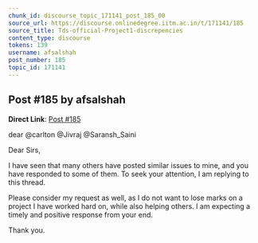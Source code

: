 ```yaml
---
chunk_id: discourse_topic_171141_post_185_00
source_url: https://discourse.onlinedegree.iitm.ac.in/t/171141/185
source_title: Tds-official-Project1-discrepencies
content_type: discourse
tokens: 139
username: afsalshah
post_number: 185
topic_id: 171141
---
```


## Post #185 by afsalshah

**Direct Link**: [Post #185](https://discourse.onlinedegree.iitm.ac.in/t/171141/185)

dear @carlton @Jivraj @Saransh_Saini

Dear Sirs,

I have seen that many others have posted similar issues to mine, and you have responded to some of them. To seek your attention, I am replying to this thread.

Please consider my request as well, as I do not want to lose marks on a project I have worked hard on, while also helping others. I am expecting a timely and positive response from your end.

Thank you.
